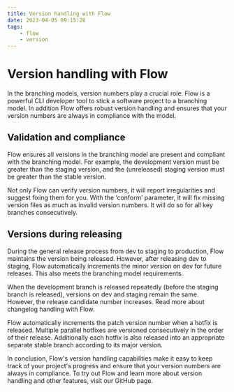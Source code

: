```yaml
---
title: Version handling with Flow
date: 2023-04-05 09:15:28
tags:
    - flow
    - version
---
```

# Version handling with Flow

In the branching models, version numbers play a crucial role. Flow is a powerful CLI developer tool to stick a software project to a branching model. In addition Flow offers robust version handling and ensures that your version numbers are always in compliance with the model.

<!-- more -->

## Validation and compliance

Flow ensures all versions in the branching model are present and compliant with the branching model. For example, the development version must be greater than the staging version, and the (unreleased) staging version must be greater than the stable version.

Not only Flow can verify version numbers, it will report irregularities and suggest fixing them for you. With the ‘conform’ parameter, it will fix missing version files as much as invalid version numbers. It will do so for all key branches consecutively.

## Versions during releasing

During the general release process from dev to staging to production, Flow maintains the version being released. However, after releasing dev to staging, Flow automatically increments the minor version on dev for future releases. This also meets the branching model requirements.

When the development branch is released repeatedly (before the staging branch is released), versions on dev and staging remain the same. However, the release candidate number increases. Read more about changelog handling with Flow.

Flow automatically increments the patch version number when a hotfix is released. Multiple parallel hotfixes are versioned consecutively in the order of their release. Additionally each hotfix is also released into an appropriate separate stable branch according to its major version.

In conclusion, Flow's version handling capabilities make it easy to keep track of your project's progress and ensure that your version numbers are always in compliance. To try out Flow and learn more about version handling and other features, visit our GitHub page.

